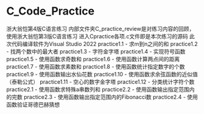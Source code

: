 # C_Code_Practice
浙大翁恺第4版C语言练习
内部文件夹C_practice_review是对练习内容的回顾，使用浙大翁恺第3版C语言练习
进入Cpractice各项.c文件即是本次练习的源码
此次代码编译软件为Visual Studio 2022
practice1.1 - 求m到n之间的和
practice1.2 - 找两个数中的最大者
practice1.3 - 字符金字塔
practice1.4 - 实现符号函数
practice1.5 - 使用函数求奇数和
practice1.6 - 使用函数计算两点间的距离
practice1.7 - 使用函数求素数和
practice1.8 - 使用函数统计指定数字的个数
practice1.9 - 使用函数输出水仙花数
practice1.10 - 使用函数求余弦函数的近似值（泰勒公式）
practice1.11 - 空心的数字金字塔
practice1.12 - 分类统计字符个数
practice2.1 - 使用函数求特殊a串数列和
practice2.2 - 使用函数输出指定范围内的完数
practice2.3 - 使用函数输出指定范围内的Fibonacci数
practice2.4 - 使用函数验证哥德巴赫猜想
